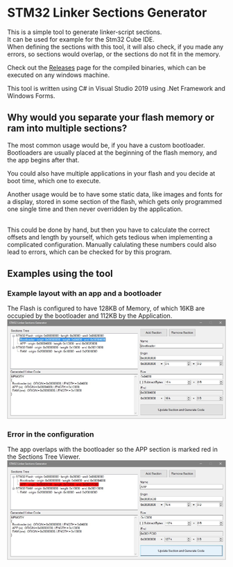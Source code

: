 # STM32 Linker Sections Generator

This is a simple tool to generate linker-script sections.<br>
It can be used for example for the Stm32 Cube IDE.<br>
When defining the sections with this tool, it will also check, if you made any errors,
so sections would overlap, or the sections do not fit in the memory.

Check out the [Releases](https://github.com/Nikfinn99/STM32-Linker-Sections-Generator/releases) page for the compiled binaries, which can be executed on any windows machine.

This tool is written using C# in Visual Studio 2019 using .Net Framework and Windows Forms.

## Why would you separate your flash memory or ram into multiple sections?

The most common usage would be, if you have a custom bootloader.<br>
Bootloaders are usually placed at the beginning of the flash memory, and the app begins after that.

You could also have multiple applications in your flash and you decide at boot time, which one to execute.

Another usage would be to have some static data, like images and fonts for a display, stored in some section of the flash, which gets only programmed one single time and then never overridden by the application.
<br><br>

This could be done by hand, but then you have to calculate the correct offsets and length by yourself, which gets tedious when implementing a complicated configuration.
Manually calulating these numbers could also lead to errors, which can be checked for by this program.

## Examples using the tool

### Example layout with an app and a bootloader
The Flash is configured to have 128KB of Memory, of which 16KB are occupied by the bootloader and 112KB by the Application.<br>
![app-with-bootloader](images/app-with-bootloader.jpg)

### Error in the configuration
The app overlaps with the bootloader so the APP section is marked red in the Sections Tree Viewer.<br>
![app-with-bootloader-incorrect-configuration](images/app-with-bootloader-incorrect-configuration.jpg)
